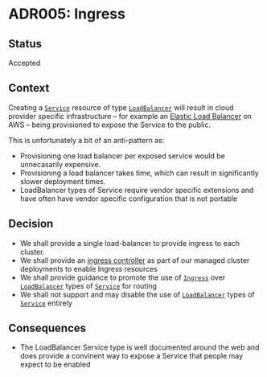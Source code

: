 # ADR005: Ingress

## Status

Accepted

## Context

Creating a [`Service`](https://kubernetes.io/docs/concepts/services-networking/service) resource of type [`LoadBalancer`](https://kubernetes.io/docs/concepts/services-networking/service/#loadbalancer) will result in cloud provider specific infrastructure – for example an [Elastic Load Balancer](https://aws.amazon.com/elasticloadbalancing/) on AWS – being provisioned to expose the Service to the public.

This is unfortunately a bit of an anti-pattern as:

* Provisioning one load balancer per exposed service would be unnecasarily expensive.
* Provisioning a load balancer takes time, which can result in significantly slower deployment times.
* LoadBalancer types of Service require vendor specific extensions and have often have vendor specific configuration that is not portable

## Decision

* We shall provide a single load-balancer to provide ingress to each cluster.
* We shall provide an [ingress controller](https://kubernetes.io/docs/concepts/services-networking/ingress/#ingress-controllers) as part of our managed cluster deployments to enable Ingress resources
* We shall provide guidance to promote the use of [`Ingress`](https://kubernetes.io/docs/concepts/services-networking/ingress/) over [`LoadBalancer`](https://kubernetes.io/docs/concepts/services-networking/service/#loadbalancer) types of [`Service`](https://kubernetes.io/docs/concepts/services-networking/service) for routing
* We shall not support and may disable the use of [`LoadBalancer`](https://kubernetes.io/docs/concepts/services-networking/service/#loadbalancer) types of [`Service`](https://kubernetes.io/docs/concepts/services-networking/service/) entirely

## Consequences

* The LoadBalancer Service type is well documented around the web and does provide a convinent way to expose a Service that people may expect to be enabled
